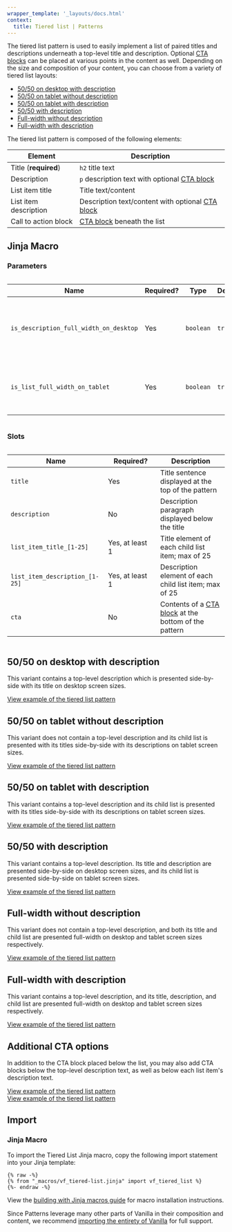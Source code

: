 ```yaml
---
wrapper_template: '_layouts/docs.html'
context:
  title: Tiered list | Patterns
---
```


The tiered list pattern is used to easily implement a list of paired titles and
descriptions underneath a top-level title and description. Optional [CTA
blocks](/docs/patterns/cta-block) can be placed at various points in the content
as well. Depending on the size and composition of your content, you can choose
from a variety of tiered list layouts:

- [50/50 on desktop with description](#5050-on-desktop-with-description)
- [50/50 on tablet without description](#5050-on-tablet-without-description)
- [50/50 on tablet with description](#5050-on-tablet-with-description)
- [50/50 with description](#5050-with-description)
- [Full-width without description](#full-width-without-description)
- [Full-width with description](#full-width-with-description)

The tiered list pattern is composed of the following elements:

| Element               | Description                                                                         |
| --------------------- | ----------------------------------------------------------------------------------- |
| Title (**required**)  | <code>h2</code> title text                                                          |
| Description           | <code>p</code> description text with optional [CTA block](/docs/patterns/cta-block) |
| List item title       | Title text/content                                                                  |
| List item description | Description text/content with optional [CTA block](/docs/patterns/cta-block)        |
| Call to action block  | [CTA block](/docs/patterns/cta-block) beneath the list                              |

## Jinja Macro

### Parameters

<div style="overflow: auto;">
  <table>
    <thead>
      <tr>
        <th style="width: 220px;">Name</th>
        <th style="width: 160px;">Required?</th>
        <th style="width: 160px;">Type</th>
        <th style="width: 160px;">Default</th>
        <th style="width: 250px;">Description</th>
      </tr>
    </thead>
    <tbody>
      <tr>
        <td>
          <code>is_description_full_width_on_desktop</code>
        </td>
        <td>
          Yes
        </td>
        <td>
          <code>boolean</code>
        </td>
        <td>
          <code>true</code>
        </td>
        <td>
          Whether the description element should be full-width on desktop
        </td>
      </tr>
      <tr>
        <td>
          <code>is_list_full_width_on_tablet</code>
        </td>
        <td>
          Yes
        </td>
        <td>
          <code>boolean</code>
        </td>
        <td>
          <code>true</code>
        </td>
        <td>
          Whether the list element should be full-width on tablet
        </td>
      </tr>
    </tbody>
  </table>
</div>

### Slots

<div style="overflow: auto;">
  <table>
    <thead>
      <tr>
        <th style="width: 220px;">Name</th>
        <th style="width: 160px;">Required?</th>
        <th style="width: 250px;">Description</th>
      </tr>
    </thead>
    <tbody>
      <tr>
        <td>
          <code>title</code>
        </td>
        <td>
          Yes
        </td>
        <td>
          Title sentence displayed at the top of the pattern
        </td>
      </tr>
      <tr>
        <td>
          <code>description</code>
        </td>
        <td>
          No
        </td>
        <td>
          Description paragraph displayed below the title
        </td>
      </tr>
      <tr>
        <td>
          <code>list_item_title_[1-25]</code>
        </td>
        <td>
          Yes, at least 1
        </td>
        <td>
          Title element of each child list item; max of 25
        </td>
      </tr>
      <tr>
        <td>
          <code>list_item_description_[1-25]</code>
        </td>
        <td>
          Yes, at least 1
        </td>
        <td>
          Description element of each child list item; max of 25
        </td>
      </tr>
      <tr>
        <td>
          <code>cta</code>
        </td>
        <td>
          No
        </td>
        <td>
          Contents of a <a href="/docs/patterns/cta-block">CTA block</a> at the
          bottom of the pattern
        </td>
      </tr>
    </tbody>
  </table>
</div>

## 50/50 on desktop with description

This variant contains a top-level description which is presented side-by-side
with its title on desktop screen sizes.

<div class="embedded-example"><a href="/docs/examples/patterns/tiered-list/50-50-desktop-with-description/" class="js-example" data-lang="jinja">
View example of the tiered list pattern
</a></div>

## 50/50 on tablet without description

This variant does not contain a top-level description and its child list is
presented with its titles side-by-side with its descriptions on tablet screen
sizes.

<div class="embedded-example"><a href="/docs/examples/patterns/tiered-list/50-50-tablet-without-description/" class="js-example" data-lang="jinja">
View example of the tiered list pattern
</a></div>

## 50/50 on tablet with description

This variant contains a top-level description and its child list is presented
with its titles side-by-side with its descriptions on tablet screen sizes.

<div class="embedded-example"><a href="/docs/examples/patterns/tiered-list/50-50-tablet-with-description/" class="js-example" data-lang="jinja">
View example of the tiered list pattern
</a></div>

## 50/50 with description

This variant contains a top-level description. Its title and description are
presented side-by-side on desktop screen sizes, and its child list is presented
side-by-side on tablet screen sizes.

<div class="embedded-example"><a href="/docs/examples/patterns/tiered-list/50-50-with-description/" class="js-example" data-lang="jinja">
View example of the tiered list pattern
</a></div>

## Full-width without description

This variant does not contain a top-level description, and both its title and
child list are presented full-width on desktop and tablet screen sizes
respectively.

<div class="embedded-example"><a href="/docs/examples/patterns/tiered-list/full-width-without-description/" class="js-example" data-lang="jinja">
View example of the tiered list pattern
</a></div>

## Full-width with description

This variant contains a top-level description, and its title, description, and
child list are presented full-width on desktop and tablet screen sizes
respectively.

<div class="embedded-example"><a href="/docs/examples/patterns/tiered-list/full-width-with-description/" class="js-example" data-lang="jinja">
View example of the tiered list pattern
</a></div>

## Additional CTA options

In addition to the CTA block placed below the list, you may also add CTA blocks
below the top-level description text, as well as below each list item's
description text.

<div class="embedded-example"><a href="/docs/examples/patterns/tiered-list/50-50-desktop-with-description-cta/" class="js-example">
View example of the tiered list pattern
</a></div>

<div class="embedded-example"><a href="/docs/examples/patterns/tiered-list/50-50-desktop-with-list-item-cta/" class="js-example">
View example of the tiered list pattern
</a></div>

## Import

### Jinja Macro

To import the Tiered List Jinja macro, copy the following import statement into
your Jinja template:

```jinja
{% raw -%}
{% from "_macros/vf_tiered-list.jinja" import vf_tiered_list %}
{%- endraw -%}
```

View the [building with Jinja macros guide](/docs/building-vanilla#jinja-macros)
for macro installation instructions.

Since Patterns leverage many other parts of Vanilla in their composition and
content, we recommend [importing the entirety of Vanilla](/docs#install) for
full support.
